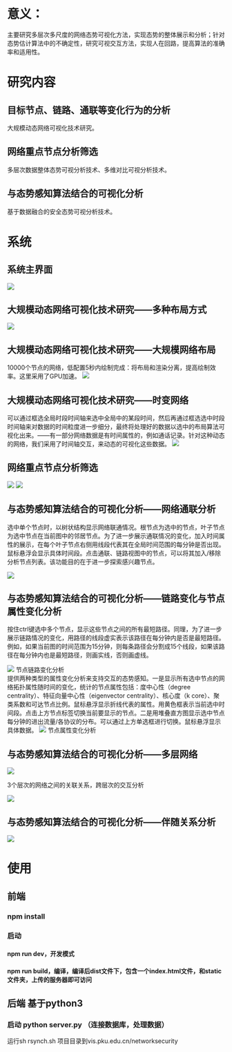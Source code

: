 # 意义：
主要研究多层次多尺度的网络态势可视化方法，实现态势的整体展示和分析；针对态势估计算法中的不确定性，研究可视交互方法，实现人在回路，提高算法的准确率和适用性。


# 研究内容
## 目标节点、链路、通联等变化行为的分析
大规模动态网络可视化技术研究。
## 网络重点节点分析筛选
多层次数据整体态势可视分析技术、多维对比可视分析技术。
## 与态势感知算法结合的可视化分析
基于数据融合的安全态势可视分析技术。

# 系统
## 系统主界面
![](https://ws1.sinaimg.cn/large/86d5b437gy1g4lrt0ga3zj21dg0mtaqj.jpg)
## 大规模动态网络可视化技术研究——多种布局方式
![](https://ws1.sinaimg.cn/large/86d5b437gy1g4lrvdtgfvj218x0lcay6.jpg)
## 大规模动态网络可视化技术研究——大规模网络布局
10000个节点的网络，低配置5秒内绘制完成：将布局和渲染分离，提高绘制效率。这里采用了GPU加速。
![](https://ws1.sinaimg.cn/large/86d5b437gy1g4lrwnab6ej20ym0gv7wh.jpg)
## 大规模动态网络可视化技术研究——时变网络
可以通过框选全局时段时间轴来选中全局中的某段时间，然后再通过框选选中时段时间轴来对数据的时间粒度进一步细分，最终将处理好的数据以选中的布局算法可视化出来。——有一部分网络数据是有时间属性的，例如通话记录。针对这种动态的网络，我们采用了时间轴交互，来动态的可视化这些数据。
![](https://ws1.sinaimg.cn/large/86d5b437gy1g4lrxc87sej20y807m40t.jpg)
## 网络重点节点分析筛选
![](https://ws1.sinaimg.cn/large/86d5b437gy1g4lrxi8sdtj21dg0mttpt.jpg)
![](https://ws1.sinaimg.cn/large/86d5b437gy1g4lry3y2jcj217n0k67gv.jpg)
## 与态势感知算法结合的可视化分析——网络通联分析
选中单个节点时，以树状结构显示网络联通情况。根节点为选中的节点，叶子节点为选中节点在当前图中的邻居节点。为了进一步展示通联情况的变化，加入时间属性的展示，在每个叶子节点右侧用线段代表其在全局时间范围的每分钟是否出现。鼠标悬浮会显示具体时间段。点击通联、链路视图中的节点，可以将其加入/移除分析节点列表。该功能目的在于进一步探索感兴趣节点。

![](https://ws1.sinaimg.cn/large/86d5b437gy1g4ls0r7lb2j21840fmang.jpg)
## 与态势感知算法结合的可视化分析——链路变化与节点属性变化分析

按住ctrl键选中多个节点，显示这些节点之间的所有最短路径。同理，为了进一步展示链路情况的变化，用路径的线段虚实表示该路径在每分钟内是否是最短路径。例如，如果当前图的时间范围为15分钟，则每条路径会分割成15个线段，如果该路径在每分钟内也是最短路径，则画实线，否则画虚线。

![](https://ws1.sinaimg.cn/large/86d5b437gy1g4ls1fswuej20i90aegml.jpg)
节点链路变化分析
<br>
提供两种类型的属性变化分析来支持交互的态势感知。一是显示所有选中节点的网络拓扑属性随时间的变化，统计的节点属性包括：度中心性（degree centrality）、特征向量中心性（eigenvector centrality）、核心度（k core）、聚类系数和可达节点比例。鼠标悬浮显示折线代表的属性。用黄色框表示当前选中时间段。点击上方节点标签切换当前要显示的节点。二是用堆叠直方图显示选中节点每分钟的进出流量/各协议的分布。可以通过上方单选框进行切换。鼠标悬浮显示具体数据。
![](https://ws1.sinaimg.cn/large/86d5b437gy1g4ls1mkc86j20i707eabe.jpg)
节点属性变化分析
 
## 与态势感知算法结合的可视化分析——多层网络
![](https://ws1.sinaimg.cn/large/86d5b437gy1g4ls3du97mj20r60l1jvh.jpg)

3个层次的网络之间的关联关系，跨层次的交互分析

![](https://ws1.sinaimg.cn/large/86d5b437gy1g4ls4f9v3yj20q40crgoe.jpg)


## 与态势感知算法结合的可视化分析——伴随关系分析
![](https://ws1.sinaimg.cn/large/86d5b437gy1g4ls5etxqxj21dg0mt10n.jpg)


# 使用
## 前端
### npm install 
### 启动
#### npm run dev，开发模式
#### npm run build，编译，编译后dist文件下，包含一个index.html文件，和static文件夹，上传的服务器即可访问

## 后端 基于python3
### 启动 python server.py （连接数据库，处理数据）

运行sh rsynch.sh 项目目录到vis.pku.edu.cn/networksecurity








